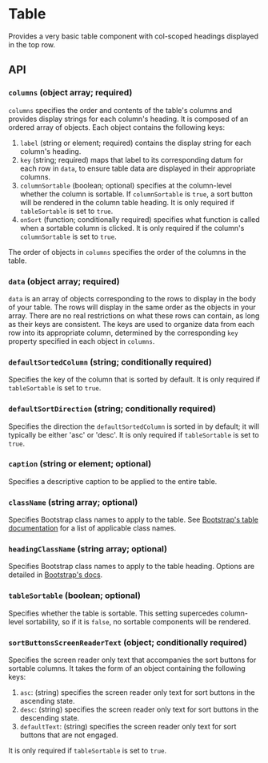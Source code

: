 # Table

Provides a very basic table component with col-scoped headings displayed in the top row.

## API

### `columns` (object array; required)
`columns` specifies the order and contents of the table's columns and provides display strings for each column's heading. It is composed of an ordered array of objects. Each object contains the following keys:

1. `label` (string or element; required) contains the display string for each column's heading.
2. `key` (string; required) maps that label to its corresponding datum for each row in `data`, to ensure table data are displayed in their appropriate columns.
3. `columnSortable` (boolean; optional) specifies at the column-level whether the column is sortable. If `columnSortable` is `true`, a sort button will be rendered in the column table heading. It is only required if `tableSortable` is set to `true`.
4. `onSort` (function; conditionally required) specifies what function is called when a sortable column is clicked. It is only required if the column's `columnSortable` is set to `true`.

The order of objects in `columns` specifies the order of the columns in the table.

### `data` (object array; required)
`data` is an array of objects corresponding to the rows to display in the body of your table. The rows will display in the same order as the objects in your array. There are no real restrictions on what these rows can contain, as long as their keys are consistent. The keys are used to organize data from each row into its appropriate column, determined by the corresponding `key` property specified in each object in `columns`.

### `defaultSortedColumn` (string; conditionally required)
Specifies the key of the column that is sorted by default. It is only required if `tableSortable` is set to `true`.

### `defaultSortDirection` (string; conditionally required)
Specifies the direction the `defaultSortedColumn` is sorted in by default; it will typically be either 'asc' or 'desc'. It is only required if `tableSortable` is set to `true`.

### `caption` (string or element; optional)
Specifies a descriptive caption to be applied to the entire table.

### `className` (string array; optional)
Specifies Bootstrap class names to apply to the table. See [Bootstrap's table documentation](https://getbootstrap.com/docs/4.0/content/tables/) for a list of applicable class names.

### `headingClassName` (string array; optional)
Specifies Bootstrap class names to apply to the table heading. Options are detailed in [Bootstrap's docs](https://getbootstrap.com/docs/4.0/content/tables/#table-head-options).

### `tableSortable` (boolean; optional)
Specifies whether the table is sortable. This setting supercedes column-level sortability, so if it is `false`, no sortable components will be rendered.

### `sortButtonsScreenReaderText` (object; conditionally required)
Specifies the screen reader only text that accompanies the sort buttons for sortable columns. It takes the form of an object containing the following keys:

1. `asc`: (string) specifies the screen reader only text for sort buttons in the ascending state.
2. `desc`: (string) specifies the screen reader only text for sort buttons in the descending state.
3. `defaultText`: (string) specifies the screen reader only text for sort buttons that are not engaged.

It is only required if `tableSortable` is set to `true`.

